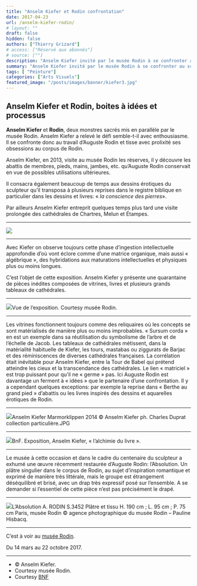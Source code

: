 ```yaml
---
title: "Anselm Kiefer et Rodin confrontation"
date: 2017-04-23
url: /anselm-kiefer-rodin/
# layout: ""
draft: false
hidden: false
authors: ["Thierry Grizard"]
# access: ["Réservé aux abonnés"]
# source: [""]
description: "Anselm Kiefer invité par le musée Rodin à se confronter au sculpteur de la démesure, ce n'est pas fortuit, Kiefer est également un artiste de la démesure"
summary: "Anselm Kiefer invité par le musée Rodin à se confronter au sculpteur de la démesure, ce n'est pas fortuit, Kiefer est également un artiste de la démesure"
tags: [ "Peinture"]
categories: ["Arts Visuels"]
featured_image: "/posts/images/banner/kiefer3.jpg"
---
```

## Anselm Kiefer et Rodin, boites à idées et processus

**Anselm Kiefer** et **Rodin**, deux monstres sacrés mis en parallèle par le musée Rodin. Anselm Kiefer a relevé le défi semble-t-il avec enthousiasme. Il se confronte donc au travail d’Auguste Rodin et tisse avec prolixité ses obsessions au corpus de Rodin.

Anselm Kiefer, en 2013, visite au musée Rodin les réserves, il y découvre les abattis de membres, pieds, mains, jambes, etc. qu’Auguste Rodin conservait en vue de possibles utilisations ultérieures.

Il consacra également beaucoup de temps aux dessins érotiques du sculpteur qu’il transposa à plusieurs reprises dans le registre biblique en particulier dans les dessins et livres: « *la conscience des pierres*».

Par ailleurs Anselm Kiefer entreprit quelques temps plus tard une visite prolongée des cathédrales de Chartres, Melun et Étampes.

---

![](/posts/images/kiefer/anselm-kiefer-rodin-muse-e-rodin-exposition-france-paris-2017-2.jpg)

---

Avec Kiefer on observe toujours cette phase d’ingestion intellectuelle approfondie d’où vont éclore comme d’une matrice organique, mais aussi « algébrique », des hybridations aux maturations intellectuelles et physiques plus ou moins longues.

C’est l’objet de cette exposition. Anselm Kiefer y présente une quarantaine de pièces inédites composées de vitrines, livres et plusieurs grands tableaux de cathédrales.

---

![](/posts/images/kiefer/anselm-kiefer-auguste-rodin-rodin-musee-rodin-paris-france-exposition-2017-2.jpg)Vue de l’exposition. Courtesy musée Rodin.

---

Les vitrines fonctionnent toujours comme des reliquaires où les concepts se sont matérialisés de manière plus ou moins improbables. « Sursum corda » en est un exemple dans sa réutilisation du symbolisme de l’arbre et de l’échelle de Jacob.
Les tableaux de cathédrales métissent, dans la matérialité habituelle de Kiefer, les tours, mastabas ou ziggurats de Barjac et des réminiscences de diverses cathédrales françaises. La corrélation était inévitable pour Anselm Kiefer, entre la Tour de Babel qui prétend atteindre les cieux et la transcendance des cathédrales. Le lien « matriciel » est trop puissant pour qu’il ne « germe » pas.
Ici Auguste Rodin est davantage un ferment à « idées » que le partenaire d’une confrontation. Il y a cependant quelques exceptions: par exemple la reprise dans « Berthe au grand pied » d’abattis ou les livres inspirés des dessins et aquarelles érotiques de Rodin.

---

![](/posts/images/kiefer/anselm-kiefer-auguste-rodin-rodin-musee-rodin-paris-france-exposition-2017-4.jpg)Anselm Kiefer Marmorklippen 2014 © Anselm Kiefer ph. Charles Duprat collection particulière.JPG

---

![](/posts/images/kiefer/anselm-kiefer-rodin-muse-e-rodin-exposition-france-paris-2017-8.jpg)BnF. Exposition, Anselm Kiefer, « l’alchimie du livre ».

---

Le musée à cette occasion et dans le cadre du centenaire du sculpteur a exhumé une œuvre récemment restaurée d’Auguste Rodin: l’Absolution. Un plâtre singulier dans le corpus de Rodin, au sujet d’inspiration romantique et exprimé de manière très littérale, mais le groupe est étrangement déséquilibré et brisé, avec un drap très expressif posé sur l’ensemble. A se demander si l’essentiel de cette pièce n’est pas précisément le drapé.

---

![](/posts/images/kiefer/anselm-kiefer-auguste-rodin-rodin-absolution-musee-rodin-paris-france-exposition-2017.jpg)L’Absolution A. RODIN S.3452 Plâtre et tissu H. 190 cm ; L. 95 cm ; P. 75 cm Paris, musée Rodin © agence photographique du musée Rodin – Pauline Hisbacq.

---

C’est à voir au [musée Rodin](http://www.musee-rodin.fr/fr/exposition/exposition/kiefer-rodin?ref=artefields.net).

Du 14 mars au 22 octobre 2017.

---

* © Anselm Kiefer.
* Courtesy musée Rodin.
* Courtesy [BNF](http://www.bnf.fr/fr/evenements_et_culture/expositions/f.kiefer_alchimie.html?ref=artefields.net)